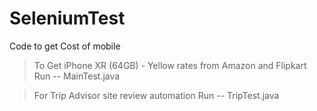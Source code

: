# SeleniumTest
Code to get Cost of mobile


> To Get iPhone XR (64GB) - Yellow rates from Amazon and Flipkart
Run -- MainTest.java

>For Trip Advisor site review automation
Run -- TripTest.java

